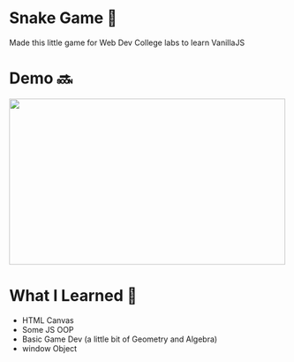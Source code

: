 # Snake Game 🐍
Made this little game for Web Dev College labs to learn VanillaJS

# Demo 🔜 
<img src="https://i.imgur.com/2TxfY7e.gif" width="500" height="300">

# What I Learned 🧠
* HTML Canvas
* Some JS OOP
* Basic Game Dev (a little bit of Geometry and Algebra)
* window Object